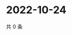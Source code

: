 # 2022-10-24

共 0 条

<!-- BEGIN WEIBO -->
<!-- 最后更新时间 Mon Oct 24 2022 03:17:59 GMT+0800 (China Standard Time) -->

<!-- END WEIBO -->
